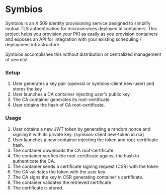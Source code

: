# Symbios 
Symbios is an X.509 identity provisioning service designed to simplify mutual TLS authentication for microservices deployed in containers. This project helps you provision your PKI as easily as you provision containers and exposes an API for integration with your existing scheduling / deployment infrastructure.

Symbios accomplishes this without distribution or centralized management of secrets!



### Setup
1. User generates a key pair (openssl or symbios-client new-user) and stores the key
2. User launches a CA container injecting user's public key
3. The CA container generates its root-certificate
4. User obtains the hash of CA root-certificate.

### Usage
1. User obtains a new JWT token by generating a random nonce and signing it with its private key. (symbios-client new-token id.rsa)
3. User launches a new container injecting the token and root-certificate hash.
4. The container downloads the CA root-certificate
6. The container verifies the root-certificate against the hash to authenticate the CA.
7. The container sends a certificate signing request (CSR) with the token
8. The CA validates the token with the user key.
9. The CA signs the key in CSR generating container's certificate.
10. The container validates the retrieved certificate
11. The certificate is stored.

